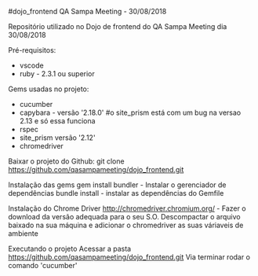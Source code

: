 #dojo_frontend QA Sampa Meeting - 30/08/2018

Repositório utilizado no Dojo de frontend do QA Sampa Meeting dia 30/08/2018

Pré-requisitos:
- vscode
- ruby - 2.3.1 ou superior

Gems usadas no projeto:
- cucumber
- capybara - versão '2.18.0' #o site_prism está com um bug na versao 2.13 e só essa funciona
- rspec
- site_prism versão '2.12'
- chromedriver

Baixar o projeto do Github:
git clone https://github.com/qasampameeting/dojo_frontend.git

Instalação das gems
gem install bundler - Instalar o gerenciador de dependências
bundle install - instalar as dependências do Gemfile

Instalação do Chrome Driver
http://chromedriver.chromium.org/ - Fazer o download da versão adequada para o seu S.O.
Descompactar o arquivo baixado na sua máquina e adicionar o chromedriver as suas váriaveis de ambiente

Executando o projeto
Acessar a pasta https://github.com/qasampameeting/dojo_frontend.git
Via terminar rodar o comando 'cucumber'




